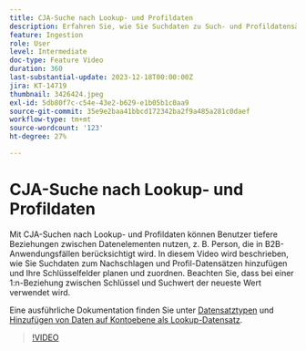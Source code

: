 ```yaml
---
title: CJA-Suche nach Lookup- und Profildaten
description: Erfahren Sie, wie Sie Suchdaten zu Such- und Profildatensätzen hinzufügen und Ihre Schlüsselfelder planen und zuordnen können.
feature: Ingestion
role: User
level: Intermediate
doc-type: Feature Video
duration: 360
last-substantial-update: 2023-12-18T00:00:00Z
jira: KT-14719
thumbnail: 3426424.jpeg
exl-id: 5db80f7c-c54e-43e2-b629-e1b05b1c0aa9
source-git-commit: 35e9e2baa41bbcd172342ba2f9a485a281c0daef
workflow-type: tm+mt
source-wordcount: '123'
ht-degree: 27%

---
```


# CJA-Suche nach Lookup- und Profildaten

Mit CJA-Suchen nach Lookup- und Profildaten können Benutzer tiefere Beziehungen zwischen Datenelementen nutzen, z. B. Person, die in B2B-Anwendungsfällen berücksichtigt wird.  In diesem Video wird beschrieben, wie Sie Suchdaten zum Nachschlagen und Profil-Datensätzen hinzufügen und Ihre Schlüsselfelder planen und zuordnen.  Beachten Sie, dass bei einer 1:n-Beziehung zwischen Schlüssel und Suchwert der neueste Wert verwendet wird.

Eine ausführliche Dokumentation finden Sie unter [Datensatztypen](https://experienceleague.adobe.com/docs/analytics-platform/using/cja-connections/create-connection.html?lang=en#dataset-types) und [Hinzufügen von Daten auf Kontoebene als Lookup-Datensatz](https://experienceleague.adobe.com/docs/analytics-platform/using/cja-usecases/b2b/b2b.html?lang=en).

>[!VIDEO](https://video.tv.adobe.com/v/3426424/?learn=on)
